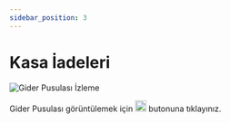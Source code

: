 ```yaml
---
sidebar_position: 3
---
```


# Kasa İadeleri

![Gider Pusulası İzleme](/img/perakende-yonetimi/gider-pusulasi-izleme.png)

Gider Pusulası görüntülemek için <img src="/img/butonlar/goruntule-buton.png" height="20"/> butonuna tıklayınız. 

